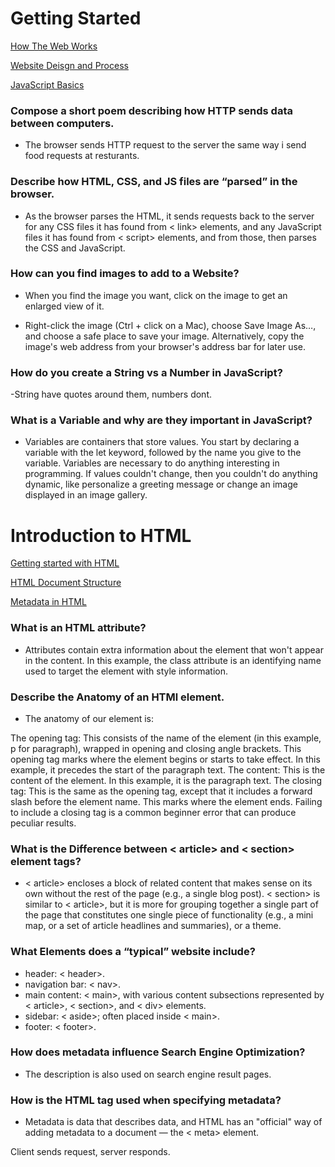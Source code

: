 # Getting Started

[How The Web Works](https://developer.mozilla.org/en-US/docs/Learn/Getting_started_with_the_web/How_the_Web_works)

[Website Deisgn and Process](https://developer.mozilla.org/en-US/docs/Learn/Getting_started_with_the_web/What_will_your_website_look_like)

[JavaScript Basics](https://developer.mozilla.org/en-US/docs/Learn/Getting_started_with_the_web/JavaScript_basics)



### Compose a short poem describing how HTTP sends data between computers.

- The browser sends HTTP request to the server the same way i send food requests at resturants.


### Describe how HTML, CSS, and JS files are “parsed” in the browser.

- As the browser parses the HTML, it sends requests back to the server for any CSS files it has found from < link> elements, and any JavaScript files it has found from < script> elements, and from those, then parses the CSS and JavaScript.


### How can you find images to add to a Website?

- When you find the image you want, click on the image to get an enlarged view of it.

- Right-click the image (Ctrl + click on a Mac), choose Save Image As…, and choose a safe place to save your image. Alternatively, copy the image's web address from your browser's address bar for later use.


### How do you create a String vs a Number in JavaScript?

-String have quotes around them, numbers dont.

### What is a Variable and why are they important in JavaScript?

- Variables are containers that store values. You start by declaring a variable with the let keyword, followed by the name you give to the variable. Variables are necessary to do anything interesting in programming. If values couldn't change, then you couldn't do anything dynamic, like personalize a greeting message or change an image displayed in an image gallery.

# Introduction to HTML

[Getting started with HTML](https://developer.mozilla.org/en-US/docs/Learn/HTML/Introduction_to_HTML/Getting_started)

[HTML Document Structure](https://developer.mozilla.org/en-US/docs/Learn/HTML/Introduction_to_HTML/Document_and_website_structure)

[Metadata in HTML](https://developer.mozilla.org/en-US/docs/Learn/HTML/Introduction_to_HTML/The_head_metadata_in_HTML)


### What is an HTML attribute?

- Attributes contain extra information about the element that won't appear in the content. In this example, the class attribute is an identifying name used to target the element with style information.

### Describe the Anatomy of an HTMl element.

- The anatomy of our element is:

The opening tag: This consists of the name of the element (in this example, p for paragraph), wrapped in opening and closing angle brackets. This opening tag marks where the element begins or starts to take effect. In this example, it precedes the start of the paragraph text.
The content: This is the content of the element. In this example, it is the paragraph text.
The closing tag: This is the same as the opening tag, except that it includes a forward slash before the element name. This marks where the element ends. Failing to include a closing tag is a common beginner error that can produce peculiar results.

### What is the Difference between < article> and < section> element tags?

- < article> encloses a block of related content that makes sense on its own without the rest of the page (e.g., a single blog post).
< section> is similar to < article>, but it is more for grouping together a single part of the page that constitutes one single piece of functionality (e.g., a mini map, or a set of article headlines and summaries), or a theme.

### What Elements does a “typical” website include?

- header: < header>.
- navigation bar: < nav>.
- main content: < main>, with various content subsections represented by < article>, < section>, and < div> elements.
- sidebar: < aside>; often placed inside < main>.
- footer: < footer>.

### How does metadata influence Search Engine Optimization?

- The description is also used on search engine result pages.

### How is the <meta> HTML tag used when specifying metadata?

- Metadata is data that describes data, and HTML has an "official" way of adding metadata to a document — the < meta> element.







Client sends request, server responds. 

